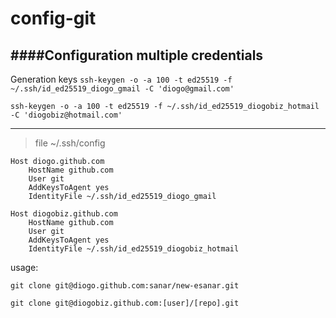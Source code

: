 # config-git
####Configuration multiple credentials 
---

Generation keys
`ssh-keygen -o -a 100 -t ed25519 -f ~/.ssh/id_ed25519_diogo_gmail -C 'diogo@gmail.com'`

`ssh-keygen -o -a 100 -t ed25519 -f ~/.ssh/id_ed25519_diogobiz_hotmail -C 'diogobiz@hotmail.com'`

---

> file ~/.ssh/config

```
Host diogo.github.com
    HostName github.com
    User git
    AddKeysToAgent yes
    IdentityFile ~/.ssh/id_ed25519_diogo_gmail

Host diogobiz.github.com
    HostName github.com
    User git
    AddKeysToAgent yes
    IdentityFile ~/.ssh/id_ed25519_diogobiz_hotmail
```

usage: 

`git clone git@diogo.github.com:sanar/new-esanar.git`

`git clone git@diogobiz.github.com:[user]/[repo].git`

